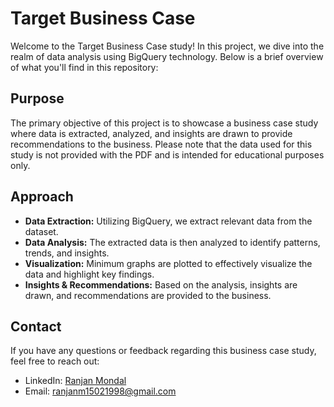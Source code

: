 # Target Business Case

Welcome to the Target Business Case study! In this project, we dive into the realm of data analysis using BigQuery technology. Below is a brief overview of what you'll find in this repository:

## Purpose
The primary objective of this project is to showcase a business case study where data is extracted, analyzed, and insights are drawn to provide recommendations to the business. Please note that the data used for this study is not provided with the PDF and is intended for educational purposes only.

## Approach
- **Data Extraction:** Utilizing BigQuery, we extract relevant data from the dataset.
- **Data Analysis:** The extracted data is then analyzed to identify patterns, trends, and insights.
- **Visualization:** Minimum graphs are plotted to effectively visualize the data and highlight key findings.
- **Insights & Recommendations:** Based on the analysis, insights are drawn, and recommendations are provided to the business.

## Contact
If you have any questions or feedback regarding this business case study, feel free to reach out:
- LinkedIn: [Ranjan Mondal](https://www.linkedin.com/in/ranjan-mondal)
- Email: ranjanm15021998@gmail.com
